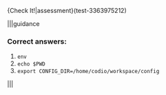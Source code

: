 {Check It!|assessment}(test-3363975212)

|||guidance
### Correct answers:

1. `env`
1. `echo $PWD`
1. `export CONFIG_DIR=/home/codio/workspace/config`


|||
